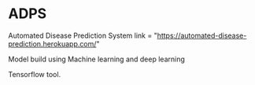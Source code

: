 # ADPS
Automated Disease Prediction System
link = "https://automated-disease-prediction.herokuapp.com/"

Model build using Machine learning and deep learning

Tensorflow tool.
